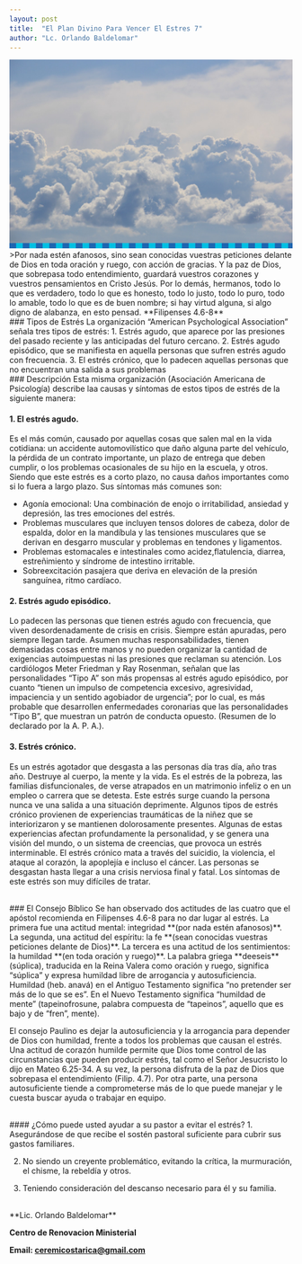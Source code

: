 ```yaml
---
layout: post
title:  "El Plan Divino Para Vencer El Estres 7"
author: "Lc. Orlando Baldelomar"
---
```

<img src="assets/img/ceremi-bg.png" class="img-fluid" alt="Responsive image">

<br>
>Por nada estén afanosos, sino sean conocidas vuestras peticiones delante de Dios en toda oración y ruego, con acción de gracias. Y la paz de Dios, que sobrepasa todo entendimiento, guardará  vuestros corazones y vuestros pensamientos en Cristo Jesús. Por lo demás, hermanos, todo lo que es verdadero, todo lo que es honesto, todo lo justo, todo lo puro, todo lo amable, todo lo que es de buen nombre; si hay virtud alguna, si algo digno de alabanza, en esto pensad.
**Filipenses 4.6-8**


<br>
### Tipos de Estrés
La organización “American Psychological Association”  señala tres tipos de estrés:  
1. Estrés agudo, que aparece por las presiones del pasado reciente y las anticipadas del futuro cercano.  
2. Estrés agudo episódico, que se manifiesta en aquella personas que sufren estrés agudo con frecuencia.   
3. El estrés crónico, que lo padecen aquellas personas que no encuentran una salida a sus problemas 

<br>
### Descripción
Esta misma organización (Asociación Americana de Psicología) describe laa causas y síntomas de estos tipos de estrés de la siguiente manera:

#### 1. El estrés agudo.
Es el más común, causado por aquellas cosas que salen mal en la vida cotidiana:  un accidente automovilístico que daño alguna parte del vehículo, la pérdida de un contrato importante, un plazo de entrega que deben cumplir, o los problemas ocasionales de su hijo en la escuela, y otros.
Siendo que este estrés es a corto plazo, no causa daños importantes como si lo fuera a largo plazo.  Sus síntomas más comunes son:
- Agonía emocional: Una combinación de enojo o irritabilidad, ansiedad y depresión, las tres emociones del estrés.
- Problemas musculares que incluyen tensos dolores de cabeza, dolor de espalda, dolor en la mandíbula y las tensiones musculares que se derivan en desgarro muscular y problemas en tendones y ligamentos.
- Problemas estomacales e intestinales como acidez,flatulencia, diarrea, estreñimiento y síndrome de intestino irritable.
- Sobreexcitación pasajera que deriva en elevación de la presión sanguínea, ritmo cardíaco. 


#### 2. Estrés agudo episódico.
Lo padecen las personas que tienen estrés agudo con frecuencia, que viven desordenadamente de crisis en crisis.  Siempre están apuradas, pero siempre llegan tarde.   Asumen muchas responsabilidades, tienen demasiadas cosas entre manos y no pueden organizar la cantidad de exigencias autoimpuestas ni las presiones que reclaman su atención.
Los cardiólogos Meter Friedman y Ray Rosenman, señalan que las personalidades “Tipo A” son más propensas al estrés agudo episódico, por cuanto “tienen un impulso de competencia excesivo, agresividad, impaciencia y un sentido agobiador de urgencia”; por lo cual, es más probable que desarrollen  enfermedades coronarias que las personalidades “Tipo B”, que muestran un patrón de conducta opuesto.  (Resumen de lo declarado por la A. P. A.).

#### 3. Estrés crónico.
Es un estrés agotador que desgasta a las personas día tras día, año tras año. Destruye al cuerpo, la mente y la vida. Es el estrés de la pobreza, las familias disfuncionales, de verse atrapados en un matrimonio infeliz o en un empleo o carrera que se detesta.  Este estrés surge cuando la persona  nunca ve una salida a una situación deprimente.
Algunos tipos de estrés crónico provienen de experiencias traumáticas  de la niñez que se interiorizaron y se mantienen dolorosamente presentes.   Algunas de estas experiencias afectan profundamente la personalidad, y se genera una visión del mundo, o un sistema de creencias, que provoca un estrés interminable.
El estrés crónico mata a través del suicidio, la violencia, el ataque al corazón, la apoplejía e incluso el cáncer.  Las personas se desgastan hasta llegar a una crisis nerviosa final y fatal.   Los síntomas de este estrés son muy difíciles de tratar.


<br>
### El Consejo Bíblico
Se han observado dos actitudes de las cuatro que el apóstol recomienda en Filipenses 4.6-8 para no dar lugar al estrés.  La primera fue una actitud mental: integridad **(por nada estén afanosos)**.  La segunda, una actitud del espíritu: la fe  **(sean conocidas vuestras peticiones delante de Dios)**.  La tercera es una actitud de los sentimientos: la humildad **(en toda oración y ruego)**.
La palabra griega **deeseis** (súplica), traducida en la Reina Valera como oración y ruego, significa “súplica” y expresa humildad libre de arrogancia y autosuficiencia.  Humildad (heb. anavá) en el Antiguo Testamento significa “no pretender ser más de lo que se es”.  En el Nuevo Testamento significa “humildad de mente” (tapeinofrosune, palabra compuesta  de “tapeinos”, aquello que es bajo y de “fren”, mente).

El consejo Paulino es dejar la autosuficiencia y la arrogancia para depender de Dios con humildad, frente a todos los problemas que causan el estrés.  Una actitud de corazón humilde permite que Dios tome control de las circunstancias que pueden producir estrés, tal como el Señor Jesucristo lo dijo en Mateo 6.25-34.  A su vez, la persona disfruta de la paz de Dios que sobrepasa el entendimiento (Filip. 4.7).   Por otra parte, una persona autosuficiente tiende a comprometerse más de lo que puede manejar y le cuesta buscar ayuda o trabajar en equipo.




<br>
#### ¿Cómo puede usted ayudar a su pastor a evitar el estrés?
1. Asegurándose de que recibe el sostén pastoral suficiente para   cubrir sus gastos familiares.

2. No siendo un creyente problemático, evitando la crítica, la murmuración, el chisme, la rebeldía y otros.

3. Teniendo consideración del descanso necesario para él y su familia.


<br>
**Lic. Orlando Baldelomar**

**Centro de Renovacion Ministerial**

**Email: ceremicostarica@gmail.com**
